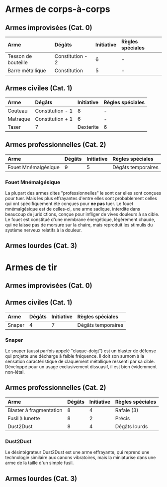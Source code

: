 # Armes de corps-à-corps

## Armes improvisées (Cat. 0)

| Arme  | Dégâts | Initiative | Règles spéciales |
| :------ | :-------- | :-------- | :------------------- |
| Tesson de bouteille | Constitution - 2 | 6 | - |
| Barre métallique | Constitution | 5 | - |

## Armes civiles (Cat. 1)
| Arme  | Dégâts | Initiative | Règles spéciales |
| :------ | :-------- | :-------- | :------------------- |
| Couteau | Constitution - 1 | 8 | - |
| Matraque | Constitution + 1 | 6 | - |
| Taser | 7 | Dexterite | 6 |

## Armes professionnelles (Cat. 2)
| Arme  | Dégâts | Initiative | Règles spéciales |
| :------ | :-------- | :-------- | :------------------- |
| Fouet Mnémalgésique | 9 | 5 | Dégâts temporaires |

### Fouet Mnémalgésique
La plupart des armes dites "professionnelles" le sont car elles sont conçues pour tuer. Mais les plus effrayantes d'entre elles sont probablement celles qui ont spécifiquement été conçues pour **ne pas** tuer. 
Le fouet mnémalgésique est de celles-ci, une arme sadique, interdite dans beaucoup de juridictions, conçue pour infliger de vives douleurs à sa cible. Le fouet est constitué d'une membrane énergétique, légèrement chaude, qui ne laisse pas de morsure sur la chaire, mais reproduit les stimulis du système nerveux relatifs à la douleur.

## Armes lourdes (Cat. 3)

# Armes de tir

## Armes improvisées (Cat. 0)

## Armes civiles (Cat. 1)
| Arme  | Dégâts | Initiative | Règles spéciales |
| :------ | :-------- | :-------- | :------------------- |
| Snaper | 4 | 7 | Dégâts temporaires |

### Snaper
Le snaper (aussi parfois appelé "claque-doigt") est un blaster de défense qui projette une décharge à faible fréquence. Il doit son surnom à la sensation caractéristique de claquement métallique ressenti par sa cible. Développé pour un usage exclusivement dissuasif, il est bien évidemment non-létal.

## Armes professionnelles (Cat. 2)
| Arme  | Dégâts | Initiative | Règles spéciales |
| :------ | :-------- | :-------- | :------------------- |
| Blaster à fragmentation | 8 | 4 | Rafale (3) |
| Fusil à lunette | 8 | 2 | Précis |
| Dust2Dust | 8 | 4 | Dégâts lourds |

### Dust2Dust
Le désintégrateur Dust2Dust est une arme effrayante, qui reprend une technologie similaire aux canons vibratoires, mais la miniaturise dans une arme de la taille d'un simple fusil.

## Armes lourdes (Cat. 3)
